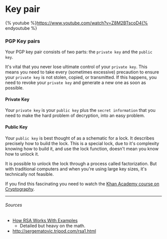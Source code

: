 # Key pair





{% youtube %}https://www.youtube.com/watch?v=Z8M2BTscoD4{% endyoutube %}



### PGP Key pairs

Your PGP key pair consists of two parts: the `private key` and the `public key`.

It's vital that you never lose ultimate control of your `private key`. This means you need to take every (sometimes excessive) precaution to ensure your `private key` is not stolen, copied, or transmitted. If this happens, you need to revoke your `private key` and generate a new one as soon as possible.

#### Private Key

Your `private key` is your `public key` plus the `secret information` that you need to make the hard problem of decryption, into an easy problem.


#### Public Key

Your `public key` is best thought of as a schematic for a lock. It describes precisely how to build the lock. This is a special lock, due to it's complexity knowing how to build it, and use the lock function, doesn't mean you know how to unlock it.

It is possible to unlock the lock through a process called factorization. But with traditional computers and when you're using large key sizes, it's technically not feasible.


If you find this fascinating you need to watch the [Khan Academy course on Cryptography](https://www.khanacademy.org/computing/computer-science/cryptography).

---
###### Sources
 - [How RSA Works With Examples](http://doctrina.org/How-RSA-Works-With-Examples.html)
   - Detailed but heavy on the math.
 - http://sergematovic.tripod.com/rsa1.html